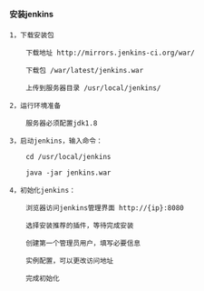 
#### 安装jenkins

	1，下载安装包
	
		下载地址 http://mirrors.jenkins-ci.org/war/
		
		下载包 /war/latest/jenkins.war
		
		上传到服务器目录 /usr/local/jenkins/
	
	2，运行环境准备
	
		服务器必须配置jdk1.8
	
	3，启动jenkins，输入命令：
	
		cd /usr/local/jenkins
	
		java -jar jenkins.war
	
	4，初始化jenkins：
		
		浏览器访问jenkins管理界面 http://{ip}:8080
		
		选择安装推荐的插件，等待完成安装
		
		创建第一个管理员用户，填写必要信息
		
		实例配置，可以更改访问地址
		
		完成初始化


